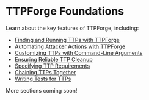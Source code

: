 # TTPForge Foundations

Learn about the key features of TTPForge, including:

- [Finding and Running TTPs with TTPForge](repositories.md)
- [Automating Attacker Actions with TTPForge](actions.md)
- [Customizing TTPs with Command-Line Arguments](args.md)
- [Ensuring Reliable TTP Cleanup](cleanup.md)
- [Specifying TTP Requirements](requirements.md)
- [Chaining TTPs Together](chaining.md)
- [Writing Tests for TTPs](tests.md)

More sections coming soon!
